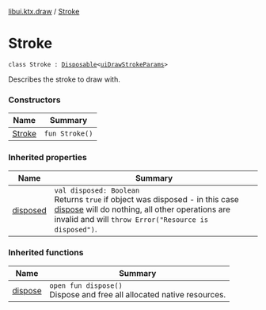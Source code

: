 [libui.ktx.draw](../README.md) / [Stroke](README.md)

# Stroke

`class Stroke : `[`Disposable`](../../libui.ktx/-disposable/README.md)`<`[`uiDrawStrokeParams`](../../libui/ui-draw-stroke-params/README.md)`> `

Describes the stroke to draw with.

### Constructors

| Name | Summary |
|---|---|
| [Stroke](-stroke.md) | `fun Stroke()` |

### Inherited properties

| Name | Summary |
|---|---|
| [disposed](../../libui.ktx/-disposable/disposed.md) | `val disposed: Boolean`<br>Returns `true` if object was disposed - in this case [dispose](../../libui.ktx/-disposable/dispose.md) will do nothing, all other operations are invalid and will `throw Error("Resource is disposed")`. |

### Inherited functions

| Name | Summary |
|---|---|
| [dispose](../../libui.ktx/-disposable/dispose.md) | `open fun dispose()`<br>Dispose and free all allocated native resources. |
